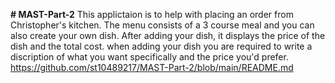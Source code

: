 **# MAST-Part-2**
This applictaion is to help with placing an order from Christopher's kitchen.
The menu consists of a 3 course meal and you can also create your own dish.
After adding your dish, it displays the price of the dish and the total cost.
when adding your dish you are required to write a discription of what you want specifically and the price you'd prefer.
https://github.com/st10489217/MAST-Part-2/blob/main/README.md
